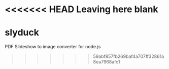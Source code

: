 <<<<<<< HEAD
Leaving here blank
=======
slyduck
=======

PDF Slideshow to image converter for node.js
>>>>>>> 59abf857fb269baf4a707ff32861a8ea7968afc1
